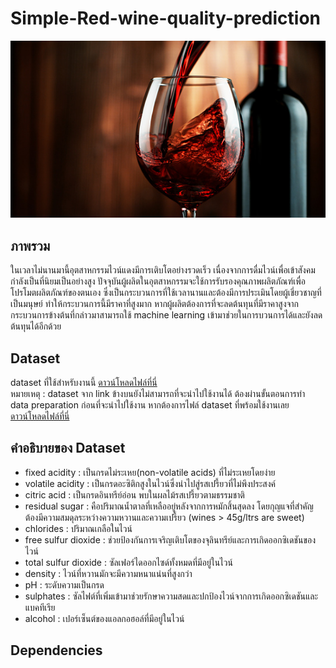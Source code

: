 # Simple-Red-wine-quality-prediction
![alt text](https://github.com/Domozzz/Simple-Red-wine-quality-prediction/blob/main/Images/red-wine.jpg)

## ภาพรวม

ในเวลาไม่นานมานี้อุตสาหกรรมไวน์แดงมีการเติบโตอย่างรวดเร็ว เนื่องจากการดื่มไวน์เพื่อเข้าสังคมกำลังเป็นที่นิยมเป็นอย่างสูง ปัจจุบันผู้ผลิตในอุตสาหกรรมจะใช้การรับรองคุณภาพผลิตภัณฑ์เพื่อโปรโมตผลิตภัณฑ์ของตนเอง ซึ่งเป็นกระบวนการที่ใช้เวลานานและต้องมีการประเมินโดยผู้เชี่ยวชาญที่เป็นมนุษย์ ทำให้กระบวนการนี้มีราคาที่สูงมาก หากผู้ผลิตต้องการที่จะลดต้นทุนที่มีราคาสูงจากกระบวนการข้างต้นที่กล่าวมาสามารถใช้ machine learning เข้ามาช่วยในการบวนการได้และยังลดต้นทุนได้อีกด้วย

## Dataset

dataset ที่ใช้สำหรับงานนี้ [ดาวน์โหลดไฟล์ที่นี่](https://archive.ics.uci.edu/ml/machine-learning-databases/wine-quality/winequality-red.csv) </br>
หมายเหตุ : dataset จาก link ข้างบนยังไม่สามารถที่จะนำไปใช้งานได้ ต้องผ่านขั้นตอนการทำ data preparation ก่อนที่จะนำไปใช้งาน หากต้องการไฟล์ dataset ที่พร้อมใช้งานเลย [ดาวน์โหลดไฟล์ที่นี่](https://github.com/Domozzz/Simple-Red-wine-quality-prediction/blob/main/RedWine-Dataset/Redwine.csv)

## คำอธิบายของ Dataset

- fixed acidity : เป็นกรดไม่ระเหย(non-volatile acids) ที่ไม่ระเหยโดยง่าย
- volatile acidity : เป็นกรดอะซิติกสูงในไวน์ซึ่งนำไปสู่รสเปรี้ยวที่ไม่พึงประสงค์
- citric acid : เป็นกรดอินทรีย์อ่อน พบในผลไม้รสเปรี้ยวตามธรรมชาติ
- residual sugar : คือปริมาณน้ำตาลที่เหลืออยู่หลังจากการหมักสิ้นสุดลง โดยกุญแจที่สำคัญต้องมีความสมดุลระหว่างความหวานและความเปรี้ยว (wines > 45g/ltrs are sweet)
- chlorides : ปริมาณเกลือในไวน์
- free sulfur dioxide : ช่วยป้องกันการเจริญเติบโตของจุลินทรีย์และการเกิดออกซิเดชันของไวน์
- total sulfur dioxide : ซัลเฟอร์ไดออกไซด์ทั้งหมดที่มีอยู่ในไวน์
- density : ไวน์ที่หวานมักจะมีความหนาแน่นที่สูงกว่า
- pH : ระดับความเป็นกรด
- sulphates : ซัลไฟต์ที่เพิ่มเข้ามาช่วยรักษาความสดและปกป้องไวน์จากการเกิดออกซิเดชันและแบคทีเรีย
- alcohol : เปอร์เซ็นต์ของแอลกอฮอล์ที่มีอยู่ในไวน์

## Dependencies
